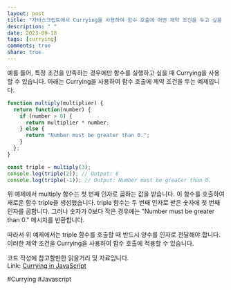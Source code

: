 ```yaml
---
layout: post
title: "자바스크립트에서 Currying을 사용하여 함수 호출에 어떤 제약 조건을 두고 싶을 때 어떻게 할 수 있나요?"
description: " "
date: 2023-09-18
tags: [currying]
comments: true
share: true
---
```


예를 들어, 특정 조건을 만족하는 경우에만 함수를 실행하고 싶을 때 Currying을 사용할 수 있습니다. 아래는 Currying을 사용하여 함수 호출에 제약 조건을 두는 예제입니다.

```javascript
function multiply(multiplier) {
  return function(number) {
    if (number > 0) {
      return multiplier * number;
    } else {
      return "Number must be greater than 0.";
    }
  };
}

const triple = multiply(3);
console.log(triple(2)); // Output: 6
console.log(triple(-1)); // Output: Number must be greater than 0.
```

위 예제에서 multiply 함수는 첫 번째 인자로 곱하는 값을 받습니다. 이 함수를 호출하여 새로운 함수 triple을 생성했습니다. triple 함수는 두 번째 인자로 받은 숫자에 첫 번째 인자를 곱합니다. 그러나 숫자가 0보다 작은 경우에는 "Number must be greater than 0." 메시지를 반환합니다.

따라서 위 예제에서는 triple 함수를 호출할 때 반드시 양수를 인자로 전달해야 합니다. 이러한 제약 조건을 Currying을 사용하여 함수 호출에 적용할 수 있습니다.

코드 작성에 참고할만한 읽을거리 및 자료입니다.  
Link: [Currying in JavaScript](https://www.freecodecamp.org/news/currying-in-javascript-explained-2/)  

#Currying #Javascript